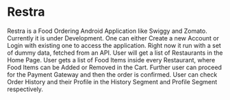 # Restra
Restra is a Food Ordering Android Application like Swiggy and Zomato. Currently it is under Development. One can either Create a new Account or Login with existing one to access the application. Right now it run with a set of dummy data, fetched from an API. User will get a list of Restaurants in the Home Page. User gets a list of Food Items inside every Restaurant, where Food Items can be Added or Removed in the Cart. Further user can proceed for the Payment Gateway and then the order is confirmed. User can check Order History and their Profile in the History Segment and Profile Segment respectively. 
